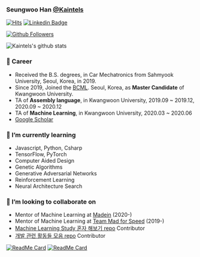 ### Seungwoo Han [@Kaintels](https://blog.naver.com/engineeringxyz)

[![Hits](https://hits.seeyoufarm.com/api/count/incr/badge.svg?url=https%3A%2F%2Fgithub.com%2FKaintels)](https://hits.seeyoufarm.com)
[![Linkedin Badge](https://img.shields.io/badge/-LinkedIn-blue?style=flat-square&logo=Linkedin&logoColor=white&link=https://www.linkedin.com/in/swhan/)](https://www.linkedin.com/in/swhan/)

[![Github Followers](https://img.shields.io/github/followers/Kaintels?color=06d6a0&label=Github%20Followers&style=for-the-badge)](https://github.com/Kaintels?tab=followers)

![Kaintels's github stats](https://github-readme-stats.vercel.app/api?username=Kaintels&show_icons=true&hide_border=true&&count_private=true)

### 🔭 Career
- Received the B.S. degrees, in Car Mechatronics from Sahmyook University, Seoul, Korea, in 2019.
- Since 2019, Joined the [BCML](http://bcml.kw.ac.kr/). Seoul, Korea, as **Master Candidate** of Kwangwoon University.
- TA of **Assembly language**, in Kwangwoon University, 2019.09 ~ 2019.12, 2020.09 ~ 2020.12
- TA of **Machine Learning**, in Kwangwoon University, 2020.03 ~ 2020.06
- [Google Scholar](https://scholar.google.com/citations?user=NWbfyKYAAAAJ&hl=ko)

### 🌱 I’m currently learning
- Javascript, Python, Csharp
- TensorFlow, PyTorch
- Computer Aided Design
- Genetic Algorithms
- Generative Adversarial Networks
- Reinforcement Learning
- Neural Architecture Search

### 👯 I’m looking to collaborate on
- Mentor of Machine Learning at [Madein](https://made-in.co.kr/) (2020-)
- Mentor of Machine Learning at [Team Mad for Speed](https://www.facebook.com/teammfs) (2019-)
- [Machine Learning Study 혼자 해보기 repo](https://github.com/teddylee777/machine-learning) Contributor
- [개발 관련 활동들 모음 repo](https://github.com/FKgk/awesome-activity) Contributor

[![ReadMe Card](https://github-readme-stats.vercel.app/api/pin/?username=kaintels&repo=heartbeat-detection-snippet)](https://github.com/Kaintels/heartbeat-detection-snippet)
[![ReadMe Card](https://github-readme-stats.vercel.app/api/pin/?username=kaintels&repo=bp-prediction-snippet)](https://github.com/Kaintels/bp-prediction-snippet)
